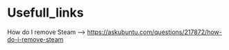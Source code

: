 # Usefull_links

How do I remove Steam -->
https://askubuntu.com/questions/217872/how-do-i-remove-steam
